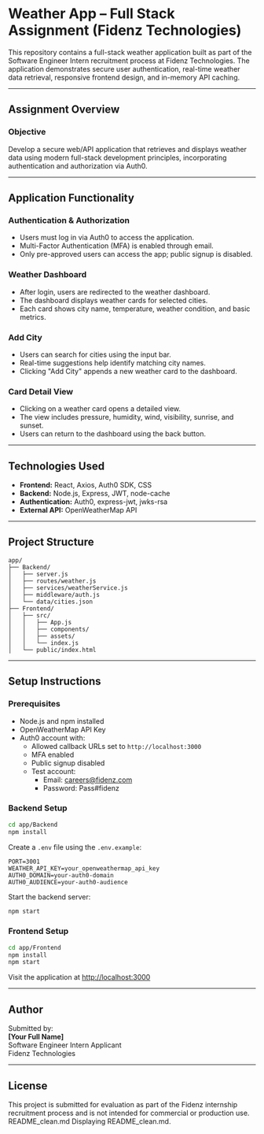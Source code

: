 # Weather App – Full Stack Assignment (Fidenz Technologies)

This repository contains a full-stack weather application built as part of the Software Engineer Intern recruitment process at Fidenz Technologies. The application demonstrates secure user authentication, real-time weather data retrieval, responsive frontend design, and in-memory API caching.

---

## Assignment Overview

### Objective

Develop a secure web/API application that retrieves and displays weather data using modern full-stack development principles, incorporating authentication and authorization via Auth0.

---

## Application Functionality

### Authentication & Authorization

- Users must log in via Auth0 to access the application.
- Multi-Factor Authentication (MFA) is enabled through email.
- Only pre-approved users can access the app; public signup is disabled.

### Weather Dashboard

- After login, users are redirected to the weather dashboard.
- The dashboard displays weather cards for selected cities.
- Each card shows city name, temperature, weather condition, and basic metrics.

### Add City

- Users can search for cities using the input bar.
- Real-time suggestions help identify matching city names.
- Clicking "Add City" appends a new weather card to the dashboard.

### Card Detail View

- Clicking on a weather card opens a detailed view.
- The view includes pressure, humidity, wind, visibility, sunrise, and sunset.
- Users can return to the dashboard using the back button.

---

## Technologies Used

- **Frontend:** React, Axios, Auth0 SDK, CSS
- **Backend:** Node.js, Express, JWT, node-cache
- **Authentication:** Auth0, express-jwt, jwks-rsa
- **External API:** OpenWeatherMap API

---

## Project Structure

```
app/
├── Backend/
│   ├── server.js
│   ├── routes/weather.js
│   ├── services/weatherService.js
│   ├── middleware/auth.js
│   └── data/cities.json
├── Frontend/
│   ├── src/
│   │   ├── App.js
│   │   ├── components/
│   │   ├── assets/
│   │   └── index.js
│   └── public/index.html
```

---

## Setup Instructions

### Prerequisites

- Node.js and npm installed
- OpenWeatherMap API Key
- Auth0 account with:
  - Allowed callback URLs set to `http://localhost:3000`
  - MFA enabled
  - Public signup disabled
  - Test account:
    - Email: careers@fidenz.com
    - Password: Pass#fidenz

### Backend Setup

```bash
cd app/Backend
npm install
```

Create a `.env` file using the `.env.example`:

```
PORT=3001
WEATHER_API_KEY=your_openweathermap_api_key
AUTH0_DOMAIN=your-auth0-domain
AUTH0_AUDIENCE=your-auth0-audience
```

Start the backend server:

```bash
npm start
```

### Frontend Setup

```bash
cd app/Frontend
npm install
npm start
```

Visit the application at [http://localhost:3000](http://localhost:3000)

---

## Author

Submitted by:  
**[Your Full Name]**  
Software Engineer Intern Applicant  
Fidenz Technologies

---

## License

This project is submitted for evaluation as part of the Fidenz internship recruitment process and is not intended for commercial or production use.
README_clean.md
Displaying README_clean.md.
